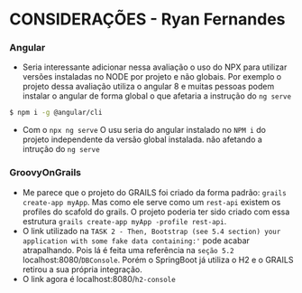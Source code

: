 # CONSIDERAÇÕES - Ryan Fernandes

### Angular
- Seria interessante adicionar nessa avaliação o uso do NPX para utilizar versões instaladas no NODE por projeto e não globais.
Por exemplo o projeto dessa avaliação utiliza o angular 8 e muitas pessoas podem instalar o angular de forma global o que afetaria a instrução do `ng serve`
```sh
$ npm i -g @angular/cli
``` 
- Com o `npx ng serve` O usu seria do angular instalado no `NPM i` do projeto independente da versão global instalada. não afetando a intrução do `ng serve`

### GroovyOnGrails
- Me parece que o projeto do GRAILS foi criado da forma padrão: `grails create-app myApp`. Mas como ele serve como um `rest-api` existem os profiles do scafold do grails.
 O projeto poderia ter sido criado com essa estrutura `grails create-app myApp -profile rest-api`.
- O link utilizado na `TASK 2 - Then, Bootstrap (see 5.4 section) your application with some fake data containing:'` pode acabar atrapalhando.
  Pois lá é feita uma referência na `seção 5.2` localhost:8080/`DBConsole`. Porém o SpringBoot já utiliza o H2 e o GRAILS retirou a sua própria integração. 
-  O link agora é localhost:8080/`h2-console`

